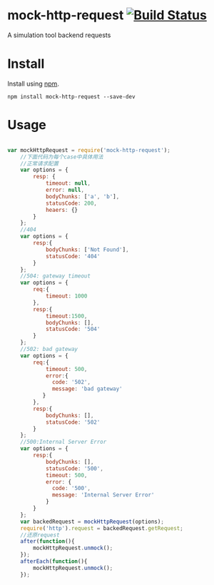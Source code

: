 # mock-http-request  [![Build Status](https://travis-ci.org/blue68/mock-http-request.svg?branch=master)](https://travis-ci.org/blue68/mock-http-request)

A simulation tool backend requests

# Install

Install using [npm](https://npmjs.org/package/mock-http-request).

```
npm install mock-http-request --save-dev

```

# Usage

```js

var mockHttpRequest = require('mock-http-request');
    //下面代码为每个case中具体用法
    //正常请求配置
    var options = {
        resp: {
            timeout: null,
            error: null,
            bodyChunks: ['a', 'b'],
            statusCode: 200,
            heaers: {}
        }
    };
    //404
    var options = {
        resp:{
            bodyChunks: ['Not Found'],
            statusCode: '404'
        }
    };
    //504: gateway timeout
    var options = {
        req:{
            timeout: 1000
        },
        resp:{
            timeout:1500,
            bodyChunks: [],
            statusCode: '504'
        }
    };
    //502: bad gateway
    var options = {
        req:{
            timeout: 500,
            error:{
              code: '502',
              message: 'bad gateway'
           }
        },
        resp:{
            bodyChunks: [],
            statusCode: '502'
        }
    };
    //500:Internal Server Error
    var options = {
        resp:{
            bodyChunks: [],
            statusCode: '500',
            timeout: 500,
            error: {
              code: '500',
              message: 'Internal Server Error'
            }
        }
    };
    var backedRequest = mockHttpRequest(options);
    require('http').request = backedRequest.getRequest;
    //还原request
    after(function(){
        mockHttpRequest.unmock();
    });
    afterEach(function(){
        mockHttpRequest.unmock();
    });


```